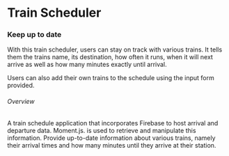 # Train Scheduler

### Keep up to date
With this train scheduler, users can stay on track with various trains. It tells them the trains name, its destination, how often it runs, when it will next arrive as well as how many minutes exactly until arrival.

Users can also add their own trains to the schedule using the input form provided.

###### Overview
A train schedule application that incorporates Firebase to host arrival and departure data. Moment.js. is used to retrieve and manipulate this information. Provide up-to-date information about various trains, namely their arrival times and how many minutes until they arrive at their station.
